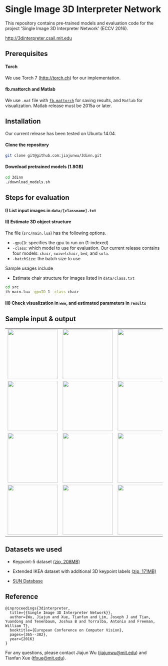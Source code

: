 # Single Image 3D Interpreter Network

This repository contains pre-trained models and evaluation code for the project 'Single Image 3D Interpreter Network' (ECCV 2016). 

http://3dinterpreter.csail.mit.edu

## Prerequisites
#### Torch
We use Torch 7 (http://torch.ch) for our implementation.

#### fb.mattorch and Matlab
We use `.mat` file with [`fb.mattorch`](https://github.com/facebook/fblualib/tree/master/fblualib/mattorch) for saving results, and `Matlab` for visualization. Matlab release must be 2015a or later.

## Installation
Our current release has been tested on Ubuntu 14.04.

#### Clone the repository
```sh
git clone git@github.com:jiajunwu/3dinn.git
```
#### Download pretrained models (1.8GB) 
```sh
cd 3dinn
./download_models.sh
``` 

## Steps for evaluation

#### I) List input images in `data/[classname].txt`

#### II) Estimate 3D object structure 

The file (`src/main.lua`) has the following options.
- `-gpuID`:  specifies the gpu to run on (1-indexed)
- `-class`: which model to use for evaluation. Our current release contains four models: `chair`, `swivelchair`, `bed`, and `sofa`.
- `-batchSize`: the batch size to use 

Sample usages include
- Estimate chair structure for images listed in `data/class.txt`
```sh
cd src
th main.lua -gpuID 1 -class chair 
``` 

#### III) Check visualization in `www`, and estimated parameters in `results`  

## Sample input & output

<table>
<tr>
<td><img src="http://3dinterpreter.csail.mit.edu/repo/input/chair_00000001.jpg" height="160"></td>
<td><img src="http://3dinterpreter.csail.mit.edu/repo/output/chair_00000001.jpg" height="160"></td>
<td><img src="http://3dinterpreter.csail.mit.edu/repo/input/chair_00000002.jpg" height="160"></td>
<td><img src="http://3dinterpreter.csail.mit.edu/repo/output/chair_00000002.jpg" height="160"></td>
<td><img src="http://3dinterpreter.csail.mit.edu/repo/input/chair_00000003.jpg" height="160"></td>
<td><img src="http://3dinterpreter.csail.mit.edu/repo/output/chair_00000003.jpg" height="160"></td>
</tr>
<tr>
<td><img src="http://3dinterpreter.csail.mit.edu/repo/input/swivelchair_00000003.jpg" height="160"></td>
<td><img src="http://3dinterpreter.csail.mit.edu/repo/output/swivelchair_00000003.jpg" height="160"></td>
<td><img src="http://3dinterpreter.csail.mit.edu/repo/input/swivelchair_00000004.jpg" height="160"></td>
<td><img src="http://3dinterpreter.csail.mit.edu/repo/output/swivelchair_00000004.jpg" height="160"></td>
<td><img src="http://3dinterpreter.csail.mit.edu/repo/input/swivelchair_00000001.png" height="160"></td>
<td><img src="http://3dinterpreter.csail.mit.edu/repo/output/swivelchair_00000001.jpg" height="160"></td>
</tr>
<tr>
<td><img src="http://3dinterpreter.csail.mit.edu/repo/input/bed_00000003.jpg" height="160"></td>
<td><img src="http://3dinterpreter.csail.mit.edu/repo/output/bed_00000003.jpg" height="160"></td>
<td><img src="http://3dinterpreter.csail.mit.edu/repo/input/bed_00000002.jpg" height="160"></td>
<td><img src="http://3dinterpreter.csail.mit.edu/repo/output/bed_00000002.jpg" height="160"></td>
<td><img src="http://3dinterpreter.csail.mit.edu/repo/input/bed_00000001.png" height="160"></td>
<td><img src="http://3dinterpreter.csail.mit.edu/repo/output/bed_00000001.jpg" height="160"></td>
</tr>
<tr>
<td><img src="http://3dinterpreter.csail.mit.edu/repo/input/sofa_00000003.jpg" height="160"></td>
<td><img src="http://3dinterpreter.csail.mit.edu/repo/output/sofa_00000003.jpg" height="160"></td>
<td><img src="http://3dinterpreter.csail.mit.edu/repo/input/sofa_00000002.jpg" height="160"></td>
<td><img src="http://3dinterpreter.csail.mit.edu/repo/output/sofa_00000002.jpg" height="160"></td>
<td><img src="http://3dinterpreter.csail.mit.edu/repo/input/sofa_00000001.jpg" height="160"></td>
<td><img src="http://3dinterpreter.csail.mit.edu/repo/output/sofa_00000001.jpg" height="160"></td>
</tr>
</table>


## Datasets we used

- Keypoint-5 dataset [(zip, 208MB)](http://3dinterpreter.csail.mit.edu/data/keypoint-5.zip)

- Extended IKEA dataset with additional 3D keypoint labels [(zip, 171MB)](http://3dinterpreter.csail.mit.edu/data/ikea_3DINN.zip)

- [SUN Database](http://groups.csail.mit.edu/vision/SUN/)

## Reference

    @inproceedings{3dinterpreter,
      title={{Single Image 3D Interpreter Network}},
      author={Wu, Jiajun and Xue, Tianfan and Lim, Joseph J and Tian, Yuandong and Tenenbaum, Joshua B and Torralba, Antonio and Freeman, William T},
      booktitle={European Conference on Computer Vision},
      pages={365--382},
      year={2016}
    }

For any questions, please contact Jiajun Wu (jiajunwu@mit.edu) and Tianfan Xue (tfxue@mit.edu).
